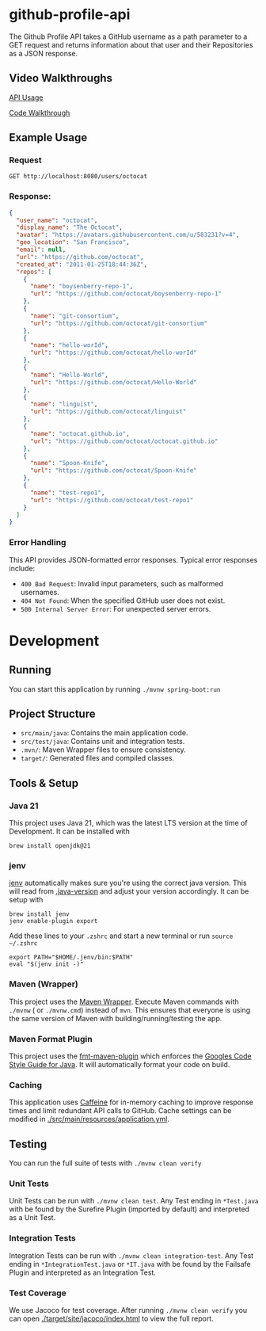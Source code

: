 # github-profile-api
The Github Profile API takes a GitHub username as a path parameter to a GET request and returns information about that user and their Repositories as a JSON response.

## Video Walkthroughs
[API Usage](https://www.loom.com/share/0693304ee0b54ad6b309681a4a80eab8?sid=58249c57-385e-4836-a2e4-c9e06cdc12f2)

[Code Walkthrough](https://www.loom.com/share/c17f926470384c54b49c747339166660?sid=5554989a-7f2f-4ab8-9108-d65a1a9e6a64)

## Example Usage
### Request
`GET http://localhost:8080/users/octocat`

### Response:
```json
{
  "user_name": "octocat",
  "display_name": "The Octocat",
  "avatar": "https://avatars.githubusercontent.com/u/583231?v=4",
  "geo_location": "San Francisco",
  "email": null,
  "url": "https://github.com/octocat",
  "created_at": "2011-01-25T18:44:36Z",
  "repos": [
    {
      "name": "boysenberry-repo-1",
      "url": "https://github.com/octocat/boysenberry-repo-1"
    },
    {
      "name": "git-consortium",
      "url": "https://github.com/octocat/git-consortium"
    },
    {
      "name": "hello-worId",
      "url": "https://github.com/octocat/hello-worId"
    },
    {
      "name": "Hello-World",
      "url": "https://github.com/octocat/Hello-World"
    },
    {
      "name": "linguist",
      "url": "https://github.com/octocat/linguist"
    },
    {
      "name": "octocat.github.io",
      "url": "https://github.com/octocat/octocat.github.io"
    },
    {
      "name": "Spoon-Knife",
      "url": "https://github.com/octocat/Spoon-Knife"
    },
    {
      "name": "test-repo1",
      "url": "https://github.com/octocat/test-repo1"
    }
  ]
}
```

### Error Handling
This API provides JSON-formatted error responses. Typical error responses include:

- `400 Bad Request`: Invalid input parameters, such as malformed usernames.
- `404 Not Found`: When the specified GitHub user does not exist.
- `500 Internal Server Error`: For unexpected server errors.

# Development

## Running

You can start this application by running `./mvnw spring-boot:run`

## Project Structure
- `src/main/java`: Contains the main application code.
- `src/test/java`: Contains unit and integration tests.
- `.mvn/`: Maven Wrapper files to ensure consistency.
- `target/`: Generated files and compiled classes.

## Tools & Setup

### Java 21
This project uses Java 21, which was the latest LTS version at the time of Development. It can be installed with
```shell
brew install openjdk@21
```

### jenv
[jenv](https://github.com/jenv/jenv) automatically makes sure you're using the correct java version. This will read from [.java-version](./.java-version) and
adjust your version accordingly. It can be setup with
```shell
brew install jenv
jenv enable-plugin export
```

Add these lines to your `.zshrc` and start a new terminal or run `source ~/.zshrc`
```shell
export PATH="$HOME/.jenv/bin:$PATH"
eval "$(jenv init -)"
```

### Maven (Wrapper)

This project uses the [Maven Wrapper](https://maven.apache.org/wrapper/). Execute Maven commands with `./mvnw` (
or `./mvnw.cmd`) instead of `mvn`. This ensures that everyone is using the same version of Maven with
building/running/testing the app.

### Maven Format Plugin

This project uses the [fmt-maven-plugin](https://github.com/spotify/fmt-maven-plugin) which enforces
the [Googles Code Style Guide for Java](https://github.com/google/google-java-format). It will automatically format your
code on build.

### Caching
This application uses [Caffeine](https://github.com/ben-manes/caffeine) for in-memory caching to improve response times and limit redundant API calls to GitHub. Cache settings can be modified in [./src/main/resources/application.yml](./src/main/resources/application.yml).

## Testing
You can run the full suite of tests with `./mvnw clean verify`

### Unit Tests
Unit Tests can be run with `./mvnw clean test`. Any Test ending in `*Test.java` with be found by the Surefire Plugin (imported by default) and interpreted as a Unit Test. 

### Integration Tests
Integration Tests can be run with `./mvnw clean integration-test`. Any Test ending in `*IntegrationTest.java` or `*IT.java` with be found by the Failsafe Plugin and interpreted as an Integration Test.

### Test Coverage

We use Jacoco for test coverage. After running `./mvnw clean verify` you can
open [./target/site/jacoco/index.html](./target/site/jacoco/index.html) to view the full report.